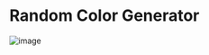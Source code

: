 # Random Color Generator

![image](https://github.com/abhistark007/Random-Color-Generator/assets/58290134/7bb75e9d-c297-4dcd-aa63-0c9f9d3e37f6)

